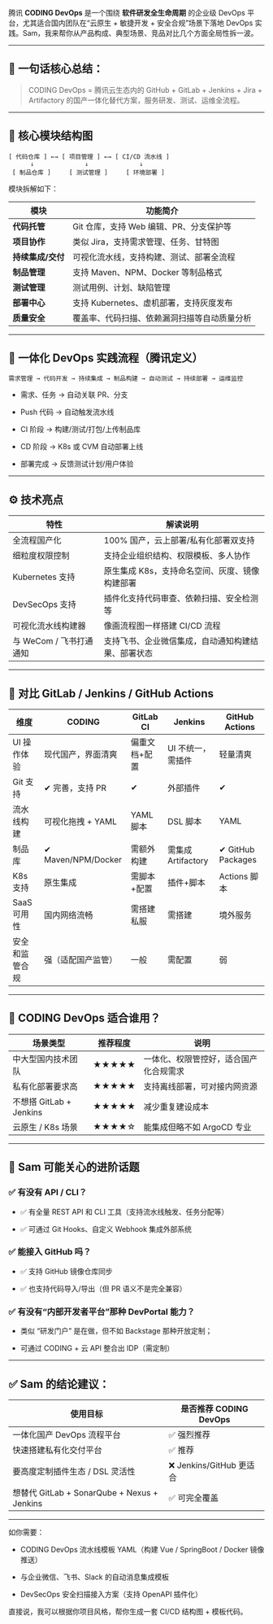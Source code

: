 腾讯 **CODING DevOps** 是一个围绕 **软件研发全生命周期** 的企业级 DevOps 平台，尤其适合国内团队在“云原生 + 敏捷开发 + 安全合规”场景下落地 DevOps 实践。Sam，我来帮你从产品构成、典型场景、竞品对比几个方面全局性拆一波。

---

## 🧩 一句话核心总结：

> CODING DevOps = 腾讯云生态内的 GitHub + GitLab + Jenkins + Jira + Artifactory 的国产一体化替代方案，服务研发、测试、运维全流程。

---

## 🧱 核心模块结构图

```text
[ 代码仓库 ] ←→ [ 项目管理 ] ←→ [ CI/CD 流水线 ]
      ↓              ↓              ↓
 [ 制品仓库 ]     [ 测试管理 ]     [ 环境部署 ]
```

模块拆解如下：

|模块|功能简介|
|---|---|
|**代码托管**|Git 仓库，支持 Web 编辑、PR、分支保护等|
|**项目协作**|类似 Jira，支持需求管理、任务、甘特图|
|**持续集成/交付**|可视化流水线，支持构建、测试、部署全流程|
|**制品管理**|支持 Maven、NPM、Docker 等制品格式|
|**测试管理**|测试用例、计划、缺陷管理|
|**部署中心**|支持 Kubernetes、虚机部署，支持灰度发布|
|**质量安全**|覆盖率、代码扫描、依赖漏洞扫描等自动质量分析|

---

## 🔄 一体化 DevOps 实践流程（腾讯定义）

```text
需求管理 → 代码开发 → 持续集成 → 制品构建 → 自动测试 → 持续部署 → 运维监控
```

- 需求、任务 → 自动关联 PR、分支
    
- Push 代码 → 自动触发流水线
    
- CI 阶段 → 构建/测试/打包/上传制品库
    
- CD 阶段 → K8s 或 CVM 自动部署上线
    
- 部署完成 → 反馈测试计划/用户体验
    

---

## ⚙️ 技术亮点

|特性|解读说明|
|---|---|
|全流程国产化|100% 国产，云上部署/私有化部署双支持|
|细粒度权限控制|支持企业组织结构、权限模板、多人协作|
|Kubernetes 支持|原生集成 K8s，支持命名空间、灰度、镜像构建部署|
|DevSecOps 支持|插件化支持代码审查、依赖扫描、安全检测等|
|可视化流水线构建器|像画流程图一样搭建 CI/CD 流程|
|与 WeCom / 飞书打通通知|支持飞书、企业微信集成，自动通知构建结果、部署状态|

---

## 🚀 对比 GitLab / Jenkins / GitHub Actions

|维度|CODING|GitLab CI|Jenkins|GitHub Actions|
|---|---|---|---|---|
|UI 操作体验|现代国产，界面清爽|偏重文档+配置|UI 不统一，需插件|轻量清爽|
|Git 支持|✔ 完善，支持 PR|✔|外部插件|✔|
|流水线构建|可视化拖拽 + YAML|YAML 脚本|DSL 脚本|YAML|
|制品库|✔ Maven/NPM/Docker|需额外构建|需集成 Artifactory|✔ GitHub Packages|
|K8s 支持|原生集成|需脚本+配置|插件+脚本|Actions 脚本|
|SaaS 可用性|国内网络流畅|需搭建私服|需搭建|境外服务|
|安全和监管合规|强（适配国产监管）|一般|需配置|弱|

---

## 🧩 CODING DevOps 适合谁用？

|场景类型|推荐程度|说明|
|---|---|---|
|中大型国内技术团队|★★★★★|一体化、权限管控好，适合国产化合规需求|
|私有化部署要求高|★★★★★|支持离线部署，可对接内网资源|
|不想搭 GitLab + Jenkins|★★★★★|减少重复建设成本|
|云原生 / K8s 场景|★★★★☆|能集成但略不如 ArgoCD 专业|

---

## 💬 Sam 可能关心的进阶话题

### ✅ 有没有 API / CLI？

- ✅ 有全量 REST API 和 CLI 工具（支持流水线触发、任务分配等）
    
- ✅ 可通过 Git Hooks、自定义 Webhook 集成外部系统
    

### ✅ 能接入 GitHub 吗？

- ✅ 支持 GitHub 镜像仓库同步
    
- ✅ 也支持代码导入/导出（但 PR 语义不是完全兼容）
    

### ✅ 有没有“内部开发者平台”那种 DevPortal 能力？

- 类似 “研发门户” 是在做，但不如 Backstage 那种开放定制；
    
- 可通过 CODING + 云 API 整合出 IDP（需定制）
    

---

## ✅ Sam 的结论建议：

|使用目标|是否推荐 CODING DevOps|
|---|---|
|一体化国产 DevOps 流程平台|✅ 强烈推荐|
|快速搭建私有化交付平台|✅ 推荐|
|要高度定制插件生态 / DSL 灵活性|❌ Jenkins/GitHub 更适合|
|想替代 GitLab + SonarQube + Nexus + Jenkins|✅ 可完全覆盖|

---

如你需要：

- CODING DevOps 流水线模板 YAML（构建 Vue / SpringBoot / Docker 镜像推送）
    
- 与企业微信、飞书、Slack 的自动消息集成模板
    
- DevSecOps 安全扫描接入方案（支持 OpenAPI 插件化）
    

直接说，我可以根据你项目风格，帮你生成一套 CI/CD 结构图 + 模板代码。